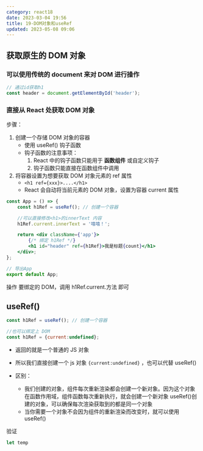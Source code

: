 ```yaml
---
category: react18
date: 2023-03-04 19:56
title: 19-DOM对象和useRef
updated: 2023-05-08 09:06
---
```


## 获取原生的 DOM 对象

### 可以使用传统的 document 来对 DOM 进行操作

```js
// 通过id获取h1
const header = document.getElementById('header');
```

### 直接从 React 处获取 DOM 对象

步骤：

1. 创建一个存储 DOM 对象的容器
   - 使用 useRef() 钩子函数
   - 钩子函数的注意事项：
     1. React 中的钩子函数只能用于 **函数组件** 或自定义钩子
     2. 钩子函数只能直接在函数组件中调用
2. 将容器设置为想要获取 DOM 对象元素的 ref 属性
   - `<h1 ref={xxx}>....</h1>`
   - React 会自动将当前元素的 DOM 对象，设置为容器 current 属性

```jsx
const App = () => {
    const h1Ref = useRef(); // 创建一个容器

    //可以直接修改<h1>的innerText 内容
    h1Ref.current.innerText = '嘻嘻！';

    return <div className={'app'}>
        {/* 绑定 h1Ref */}
        <h1 id="header" ref={h1Ref}>我是标题{count}</h1>
    </div>;
};

// 导出App
export default App;
```

操作 要绑定的 DOM，调用 h1Ref.current.方法 即可

## useRef()

```jsx
const h1Ref = useRef(); // 创建一个容器

//也可以绑定上 DOM 
const h1Ref = {current:undefined};
```

- 返回的就是一个普通的 JS 对象

- 所以我们直接创建一个 js 对象  `{current:undefined}` ，也可以代替 useRef()
- 区别：
    - 我们创建的对象，组件每次重新渲染都会创建一个新对象。因为这个对象在函数作用域，组件函数每次重新执行，就会创建一个新对象
      useRef()创建的对象，可以确保每次渲染获取到的都是同一个对象
    - 当你需要一个对象不会因为组件的重新渲染而改变时，就可以使用 useRef()

验证
```jsx
let temp

```